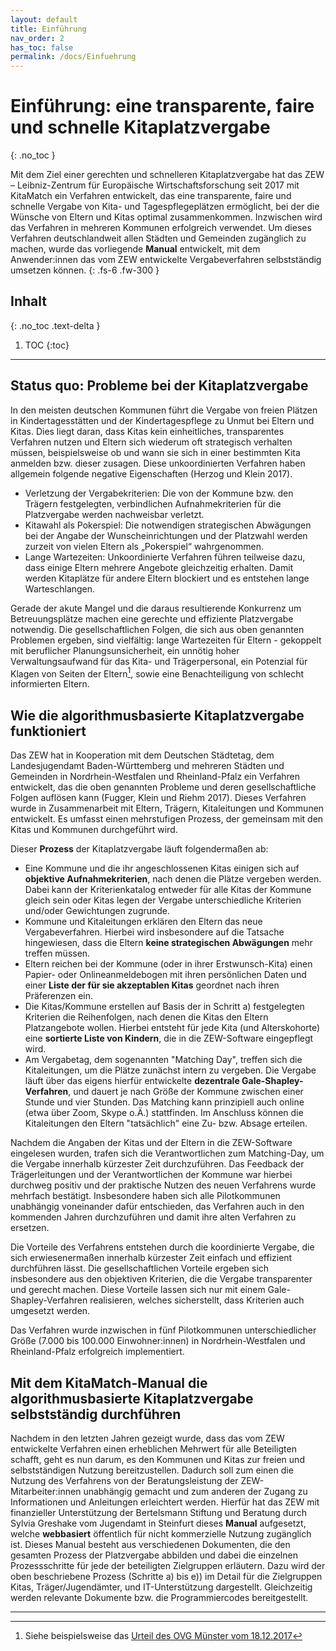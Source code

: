 ```yaml
---
layout: default
title: Einführung
nav_order: 2
has_toc: false
permalink: /docs/Einfuehrung
---
```


# Einführung: eine transparente, faire und schnelle Kitaplatzvergabe
{: .no_toc }

Mit dem Ziel einer gerechten und schnelleren Kitaplatzvergabe hat das ZEW – Leibniz-Zentrum für Europäische Wirtschaftsforschung seit 2017 mit KitaMatch ein Verfahren entwickelt, das eine transparente, faire und schnelle Vergabe von Kita- und Tagespflegeplätzen ermöglicht, bei der die Wünsche von Eltern und Kitas optimal zusammenkommen. Inzwischen wird das Verfahren in mehreren Kommunen erfolgreich verwendet. Um dieses Verfahren deutschlandweit allen Städten und Gemeinden zugänglich zu machen, wurde das vorliegende **Manual** entwickelt, mit dem Anwender:innen das vom ZEW entwickelte Vergabeverfahren selbstständig umsetzen können.
{: .fs-6 .fw-300 }


## Inhalt
{: .no_toc .text-delta }

1. TOC
{:toc}

---

## Status quo: Probleme bei der Kitaplatzvergabe

In den meisten deutschen Kommunen führt die Vergabe von freien Plätzen in Kindertagesstätten und der Kindertagespflege zu Unmut bei Eltern und Kitas. Dies liegt daran, dass Kitas kein einheitliches, transparentes Verfahren nutzen und Eltern sich wiederum oft strategisch verhalten müssen, beispielsweise ob und wann sie sich in einer bestimmten Kita anmelden bzw. dieser zusagen. Diese unkoordinierten Verfahren haben allgemein folgende negative Eigenschaften (Herzog und Klein 2017).

- Verletzung der Vergabekriterien: Die von der Kommune bzw. den Trägern festgelegten, verbindlichen Aufnahmekriterien für die Platzvergabe werden nachweisbar verletzt.
- Kitawahl als Pokerspiel: Die notwendigen strategischen Abwägungen bei der Angabe der Wunscheinrichtungen und der Platzwahl werden zurzeit von vielen Eltern als „Pokerspiel“ wahrgenommen.
- Lange Wartezeiten: Unkoordinierte Verfahren führen teilweise dazu, dass einige Eltern mehrere Angebote gleichzeitig erhalten. Damit werden Kitaplätze für andere Eltern blockiert und es entstehen lange Warteschlangen.

Gerade der akute Mangel und die daraus resultierende Konkurrenz um Betreuungsplätze machen eine gerechte und effiziente Platzvergabe notwendig. Die gesellschaftlichen Folgen, die sich aus oben genannten Problemen ergeben, sind vielfältig: lange Wartezeiten für Eltern - gekoppelt mit beruflicher Planungsunsicherheit, ein unnötig hoher Verwaltungsaufwand für das Kita- und Trägerpersonal, ein Potenzial für Klagen von Seiten der Eltern[^1], sowie eine Benachteiligung von schlecht informierten Eltern. 


## Wie die algorithmusbasierte Kitaplatzvergabe funktioniert

Das ZEW hat in Kooperation mit dem Deutschen Städtetag, dem Landesjugendamt Baden-Württemberg und mehreren Städten und Gemeinden in Nordrhein-Westfalen und Rheinland-Pfalz ein Verfahren entwickelt, das die oben genannten Probleme und deren gesellschaftliche Folgen auflösen kann (Fugger, Klein und Riehm 2017). Dieses Verfahren wurde in Zusammenarbeit mit Eltern, Trägern, Kitaleitungen und Kommunen entwickelt. Es umfasst einen mehrstufigen Prozess, der gemeinsam mit den Kitas und Kommunen durchgeführt wird.

Dieser **Prozess** der Kitaplatzvergabe läuft folgendermaßen ab: 

- Eine Kommune und die ihr angeschlossenen Kitas einigen sich auf **objektive Aufnahmekriterien**, nach denen die Plätze vergeben werden. Dabei kann der Kriterienkatalog entweder für alle Kitas der Kommune gleich sein oder Kitas legen der Vergabe unterschiedliche Kriterien und/oder Gewichtungen zugrunde. 
- Kommune und Kitaleitungen erklären den Eltern das neue Vergabeverfahren. Hierbei wird insbesondere auf die Tatsache hingewiesen, dass die Eltern **keine strategischen Abwägungen** mehr treffen müssen. 
- Eltern reichen bei der Kommune (oder in ihrer Erstwunsch-Kita) einen Papier- oder Onlineanmeldebogen mit ihren persönlichen Daten und einer **Liste der für sie akzeptablen Kitas** geordnet nach ihren Präferenzen ein.
- Die Kitas/Kommune erstellen auf Basis der in Schritt a) festgelegten Kriterien die Reihenfolgen, nach denen die Kitas den Eltern Platzangebote wollen. Hierbei entsteht für jede Kita (und Alterskohorte) eine **sortierte Liste von Kindern**, die in die ZEW-Software eingepflegt wird.
- Am Vergabetag, dem sogenannten "Matching Day", treffen sich die Kitaleitungen, um die Plätze zunächst intern zu vergeben. Die Vergabe läuft über das eigens hierfür entwickelte **dezentrale Gale-Shapley-Verfahren**, und dauert je nach Größe der Kommune zwischen einer Stunde und vier Stunden. Das Matching kann prinzipiell auch online (etwa über Zoom, Skype o.Ä.) stattfinden. Im Anschluss können die Kitaleitungen den Eltern "tatsächlich" eine Zu- bzw. Absage erteilen.

Nachdem die Angaben der Kitas und der Eltern in die ZEW-Software eingelesen wurden, trafen sich die Verantwortlichen zum Matching-Day, um die Vergabe innerhalb kürzester Zeit durchzuführen. Das Feedback der Trägerleitungen und der Verantwortlichen der Kommune war hierbei durchweg positiv und der praktische Nutzen des neuen Verfahrens wurde mehrfach bestätigt. Insbesondere haben sich alle Pilotkommunen unabhängig voneinander dafür entschieden, das Verfahren auch in den kommenden Jahren durchzuführen und damit ihre alten Verfahren zu ersetzen.

Die Vorteile des Verfahrens entstehen durch die koordinierte Vergabe, die sich erwiesenermaßen innerhalb kürzester Zeit einfach und effizient durchführen lässt. Die gesellschaftlichen Vorteile ergeben sich insbesondere aus den objektiven Kriterien, die die Vergabe transparenter und gerecht machen. Diese Vorteile lassen sich nur mit einem Gale-Shapley-Verfahren realisieren, welches sicherstellt, dass Kriterien auch umgesetzt werden. 

Das Verfahren wurde inzwischen in fünf Pilotkommunen unterschiedlicher Größe (7.000 bis 100.000 Einwohner:innen) in Nordrhein-Westfalen und Rheinland-Pfalz erfolgreich implementiert.


## Mit dem KitaMatch-Manual die algorithmusbasierte Kitaplatzvergabe selbstständig durchführen

Nachdem in den letzten Jahren gezeigt wurde, dass das vom ZEW entwickelte Verfahren einen erheblichen Mehrwert für alle Beteiligten schafft, geht es nun darum, es den Kommunen und Kitas zur freien und selbstständigen Nutzung bereitzustellen. Dadurch soll zum einen die Nutzung des Verfahrens von der Beratungsleistung der ZEW-Mitarbeiter:innen unabhängig gemacht und zum anderen der Zugang zu Informationen und Anleitungen erleichtert werden. Hierfür hat das ZEW mit finanzieller Unterstützung der Bertelsmann Stiftung und Beratung durch Sylvia Greshake vom Jugendamt in Steinfurt dieses **Manual** aufgesetzt, welche **webbasiert** öffentlich für nicht kommerzielle Nutzung zugänglich ist. Dieses Manual besteht aus verschiedenen Dokumenten, die den gesamten Prozess der Platzvergabe abbilden und dabei die einzelnen Prozessschritte für jede der beteiligten Zielgruppen erläutern. Dazu wird der oben beschriebene Prozess (Schritte a) bis e)) im Detail für die Zielgruppen Kitas, Träger/Jugendämter, und IT-Unterstützung dargestellt. Gleichzeitig werden relevante Dokumente bzw. die Programmiercodes bereitgestellt.

---

[^1]: Siehe beispielsweise das [Urteil des OVG Münster vom 18.12.2017](http://www.justiz.nrw.de/nrwe/ovgs/ovg_nrw/j2017/12_B_930_17_Beschluss_20171218.html)


